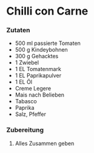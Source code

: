 # Chilli con Carne

### Zutaten

- 500 ml passierte Tomaten
- 500 g Kindeybohnen
- 300 g Gehacktes
- 1 Zwiebel
- 1 EL Tomatenmark
- 1 EL Paprikapulver
- 1 EL Öl
- Creme Legere
- Mais nach Belieben
- Tabasco
- Paprika
- Salz, Pfeffer

### Zubereitung

1. Alles Zusammen geben
